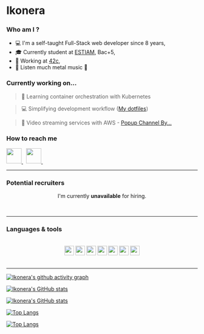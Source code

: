 <!-- **Ikonera/Ikonera** is a special repository: its README.md will appear on your profile! -->

# Ikonera

### Who am I ?
* :computer: I'm a self-taught Full-Stack web developer since 8 years,
* :mortar_board: Currently student at [ESTIAM](https://www.estiam.education/), Bac+5,
* :office: Working at [42c](https://www.42c.fr),
* :musical_note: Listen much metal music :metal:


### Currently working on...

> :rocket: Learning container orchestration with Kubernetes

> :computer: Simplifying development workflow ([My dotfiles](https://github.com/Ikonera/dotfiles))

> :office: Video streaming services with AWS - [Popup Channel By...](https://popup-channel-by.42cloud.io/)

### How to reach me

<a href="https://www.linkedin.com/in/gabriel-millet/" target="_blank">
  <img src="https://upload.wikimedia.org/wikipedia/commons/c/ca/LinkedIn_logo_initials.png" width="40pt"/>
</a>
&nbsp;
<a href="mailto:gabrielmlt@protonmail.ch" target="_blank">
  <img src="https://www.svgrepo.com/show/349484/protonmail.svg" width="40pt"/>
</a>
&nbsp;

---

### Potential recruiters

<div align="center">

  I'm currently **unavailable** for hiring.

</div>

<br />

---

### Languages & tools

<br />

<div align="center">
  <img src="https://upload.wikimedia.org/wikipedia/commons/a/a5/Archlinux-icon-crystal-64.svg" width="25pt"/>
  <img src="https://cdn.jsdelivr.net/gh/devicons/devicon/icons/git/git-original.svg" width="25pt"/>
  <img src="https://cdn.jsdelivr.net/gh/devicons/devicon/icons/bash/bash-original.svg" width="25pt"/>
  <img src="https://upload.wikimedia.org/wikipedia/commons/3/3a/Neovim-mark.svg" width="25pt"/>
  <img src="https://cdn.jsdelivr.net/gh/devicons/devicon/icons/typescript/typescript-original.svg" width="25pt"/>
  <img src="https://upload.wikimedia.org/wikipedia/commons/8/8a/Logo_NestJS.svg" width="25pt"/>
  <img src="https://upload.wikimedia.org/wikipedia/commons/3/33/Reactjs.svg" width="25pt"/>
</div>

<br />

---

<div>

  [![Ikonera's github activity graph](https://github-readme-activity-graph.cyclic.app/graph?username=Ikonera&theme=tokyo-night)](https://github.com/ashutosh00710/github-readme-activity-graph)

  [![Ikonera's GitHub stats](https://github-readme-stats.vercel.app/api?show_icons=true&username=ikonera&theme=tokyonight)](https://github.com/Ikonera#gh-dark-mode-only)

  [![Ikonera's GitHub stats](https://github-readme-stats.vercel.app/api?show_icons=true&username=ikonera&theme=vue)](https://github.com/Ikonera#gh-light-mode-only)

</div>

<div>

  [![Top Langs](https://github-readme-stats.vercel.app/api/top-langs/?username=ikonera&layout=compact&theme=tokyonight)](https://github.com/Ikonera#gh-dark-mode-only)

  [![Top Langs](https://github-readme-stats.vercel.app/api/top-langs/?username=ikonera&layout=compact&theme=vue)](https://github.com/Ikonera#gh-light-mode-only)
</div>
